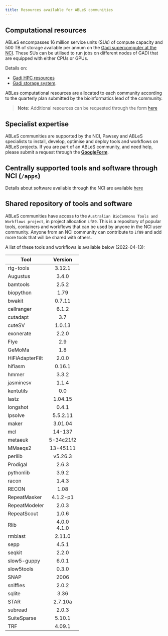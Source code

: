 ```yaml
---
title: Resources available for ABLeS communities
---
```


## Computational resources

ABLeS encompasses 16 million service units (SUs) of compute capacity and 500 TB of storage available per annum on the [Gadi supercomputer at the NCI](https://nci.org.au/our-systems/hpc-systems). These SUs can be utilised to run jobs on different nodes of GADI that are equipped with either CPUs or GPUs. 

Details on:
- [Gadi HPC resources](https://nci.org.au/our-systems/hpc-systems) 
- [Gadi storage system](https://nci.org.au/our-systems/storage-systems).

ABLes computational resources are allocated to each community according to the quarterly plan submitted by the bioinformatics lead of the community. 

> **Note:** Additional resources can be requested through the form [here](https://docs.google.com/forms/d/e/1FAIpQLSfzHJajEKTnGuYWb1gLRR2nlUExLIRM7qSGy_hhbiCKB3KX2Q/viewform?usp=sf_link)

## Specialist expertise

ABLeS communities are supported by the NCI, Pawsey and ABLeS specialists to install, develop, optimise and deploy tools and workflows on ABLeS projects.
If you are part of an ABLeS community, and need help, please submit a request through the **[GoogleForm](https://docs.google.com/forms/d/e/1FAIpQLSfzHJajEKTnGuYWb1gLRR2nlUExLIRM7qSGy_hhbiCKB3KX2Q/viewform?usp=sf_link)**.

## Centrally supported tools and software through NCI (`/apps`)

Details about software available through the NCI are available [here ](https://opus.nci.org.au/display/Help/5.+Software+Applications)

## Shared repository of tools and software

ABLeS communities have access to the `Australian BioCommons Tools and Workflows project`, in project allocation `if89`.
This is a repository of popular tools, containers and workflows that can be used by 
anyone in the NCI user community.
Anyone from an NCI community can contribute to `if89` and add more tools that will be shared with others.

A list of these tools and workflows is available below (2022-04-13):

| **Tool**              |    **Version**    |
|----------------------------------|:-----------------:|
| rtg-tools |      3.12.1       |        
| Augustus |       3.4.0       |
| bamtools |       2.5.2       |
| biopython |       1.79        |
| bwakit   |      0.7.11       |
| cellranger  |       6.1.2       |
| cutadapt |        3.7        |
| cuteSV |      1.0.13       |
| exonerate |       2.2.0       |
| Flye |        2.9        |
| GeMoMa |        1.8        |
| HiFiAdapterFilt |       2.0.0       |
| hifiasm  |      0.16.1       |
| hmmer  |       3.3.2       |
| jasminesv  |       1.1.4       |
| kentutils  |        0.0        |
| lastz  |      1.04.15      |
| longshot  |       0.4.1       |
| lpsolve  |     5.5.2.11      |
| maker  |      3.01.04      |
| mcl  |      14-137       |
| metaeuk  |     5-34c21f2     |
| MMseqs2  |     13-45111      |
| perllib  |      v5.26.3      |
| Prodigal  |       2.6.3       |
| pythonlib  |       3.9.2       |
| racon  |       1.4.3       |
| RECON |       1.08        |
| RepeatMasker |     4.1.2-p1      |
| RepeatModeler  |       2.0.3       |
| RepeatScout |       1.0.6       |
| Rlib  | 4.0.0 <br/> 4.1.0 |
| rmblast  |      2.11.0       |
| sepp  |       4.5.1       |
| seqkit  |       2.2.0       |
| slow5-guppy  |       6.0.1       | 
| slow5tools  |       0.3.0       |
| SNAP  |       2006        |
| sniffles  |       2.0.2       |
| sqlite  |       3.36        |
| STAR  |      2.7.10a      |
| subread  |       2.0.3       |
| SuiteSparse  |      5.10.1       | 
| TRF  |      4.09.1       |




